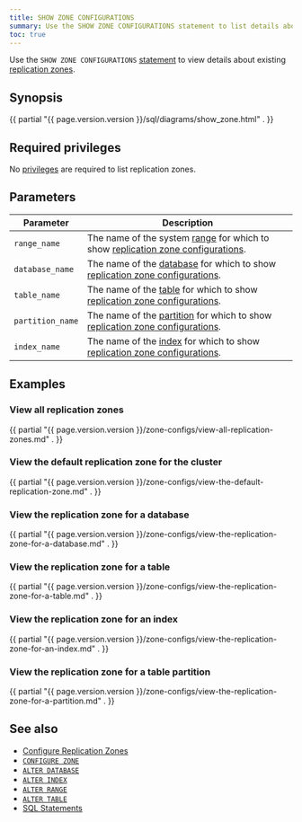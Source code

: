 ```yaml
---
title: SHOW ZONE CONFIGURATIONS
summary: Use the SHOW ZONE CONFIGURATIONS statement to list details about existing replication zones.
toc: true
---
```


Use the `SHOW ZONE CONFIGURATIONS` [statement](sql-statements.html) to view details about existing [replication zones](configure-replication-zones.html).

## Synopsis

<div class="horizontal-scroll">
{{ partial "{{ page.version.version }}/sql/diagrams/show_zone.html" . }}
</div>

## Required privileges

No [privileges](authorization.html#assign-privileges) are required to list replication zones.

## Parameters

Parameter | Description
----------|------------
`range_name` | The name of the system [range](architecture/overview.html#glossary) for which to show [replication zone configurations](configure-replication-zones.html).
`database_name` | The name of the [database](create-database.html) for which to show [replication zone configurations](configure-replication-zones.html).
`table_name` | The name of the [table](create-table.html) for which to show [replication zone configurations](configure-replication-zones.html).
`partition_name` | The name of the [partition](partitioning.html) for which to show [replication zone configurations](configure-replication-zones.html).
`index_name` | The name of the [index](indexes.html) for which to show [replication zone configurations](configure-replication-zones.html).

## Examples

### View all replication zones

{{ partial "{{ page.version.version }}/zone-configs/view-all-replication-zones.md" . }}

### View the default replication zone for the cluster

{{ partial "{{ page.version.version }}/zone-configs/view-the-default-replication-zone.md" . }}

### View the replication zone for a database

{{ partial "{{ page.version.version }}/zone-configs/view-the-replication-zone-for-a-database.md" . }}

### View the replication zone for a table

{{ partial "{{ page.version.version }}/zone-configs/view-the-replication-zone-for-a-table.md" . }}

### View the replication zone for an index

{{ partial "{{ page.version.version }}/zone-configs/view-the-replication-zone-for-an-index.md" . }}

### View the replication zone for a table partition

{{ partial "{{ page.version.version }}/zone-configs/view-the-replication-zone-for-a-partition.md" . }}

## See also

- [Configure Replication Zones](configure-replication-zones.html)
- [`CONFIGURE ZONE`](configure-zone.html)
- [`ALTER DATABASE`](alter-database.html)
- [`ALTER INDEX`](alter-index.html)
- [`ALTER RANGE`](alter-range.html)
- [`ALTER TABLE`](alter-table.html)
- [SQL Statements](sql-statements.html)
